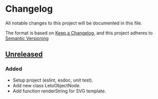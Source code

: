 # Changelog

All notable changes to this project will be documented in this file.

The format is based on [Keep a Changelog](https://keepachangelog.com/en/1.0.0/),
and this project adheres to [Semantic Versioning](https://semver.org/spec/v2.0.0.html)

## [Unreleased]

### Added

- Setup project (eslint, esdoc, unit test).
- Add new class LetoObjectNode.
- Add function renderString for SVG template.

[unreleased]: https://github.com/ditrit/leto-module-client/blob/main/changelog.md#unreleased